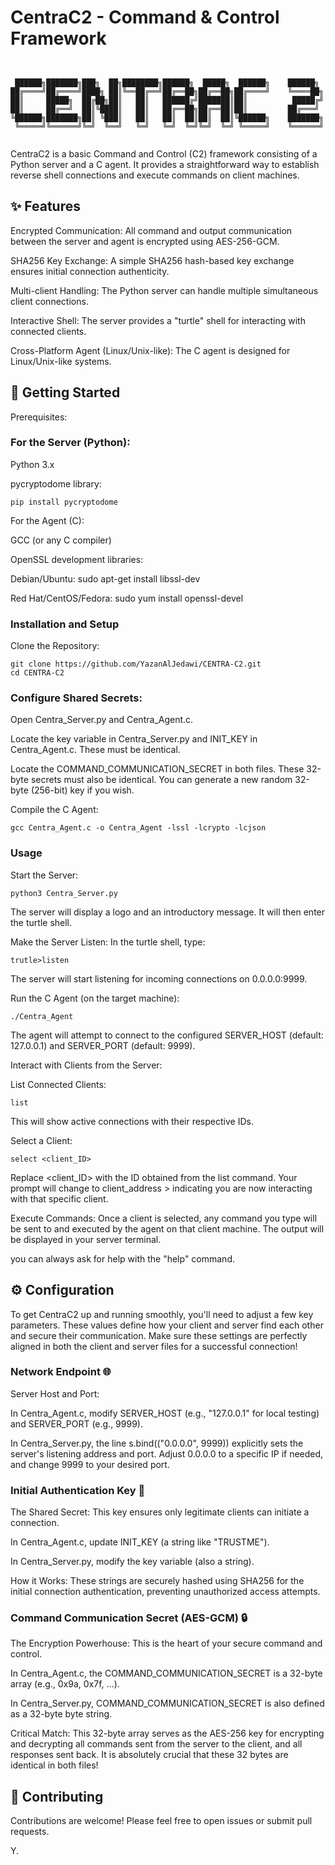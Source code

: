 # CentraC2 - Command & Control Framework

```


 ██████╗███████╗███╗  ██╗████████╗██████╗  █████╗  ██████╗    ██████╗
██╔════╝██╔════╝████╗ ██║╚══██╔══╝██╔══██╗██╔══██╗██╔════╝    ╚════██╗
██║     █████╗  ██╔██╗██║   ██║   ██████╔╝███████║██║          █████╔╝
██║     ██╔══╝  ██║╚████║   ██║   ██╔══██╗██╔══██║██║         ██╔═══╝ 
╚██████╗███████╗██║ ╚███║   ██║   ██║  ██║██║  ██║╚██████╗    ███████╗
 ╚═════╝╚══════╝╚═╝  ╚══╝   ╚═╝   ╚═╝  ╚═╝╚═╝  ╚═╝ ╚═════╝    ╚══════╝


```

CentraC2 is a basic Command and Control (C2) framework consisting of a Python server and a C agent. It provides a straightforward way to establish reverse shell connections and execute commands on client machines.

## ✨ Features
Encrypted Communication: All command and output communication between the server and agent is encrypted using AES-256-GCM.

SHA256 Key Exchange: A simple SHA256 hash-based key exchange ensures initial connection authenticity.

Multi-client Handling: The Python server can handle multiple simultaneous client connections.

Interactive Shell: The server provides a "turtle" shell for interacting with connected clients.

Cross-Platform Agent (Linux/Unix-like): The C agent is designed for Linux/Unix-like systems.

## 🚀 Getting Started

Prerequisites:

### For the Server (Python):

Python 3.x

pycryptodome library:

```
pip install pycryptodome
```

For the Agent (C):

GCC (or any C compiler)

OpenSSL development libraries:

Debian/Ubuntu: sudo apt-get install libssl-dev

Red Hat/CentOS/Fedora: sudo yum install openssl-devel

### Installation and Setup

Clone the Repository:

```
git clone https://github.com/YazanAlJedawi/CENTRA-C2.git
cd CENTRA-C2
```
### Configure Shared Secrets:

Open Centra_Server.py and Centra_Agent.c.

Locate the key variable in Centra_Server.py and INIT_KEY in Centra_Agent.c. These must be identical.

Locate the COMMAND_COMMUNICATION_SECRET in both files. These 32-byte secrets must also be identical. You can generate a new random 32-byte (256-bit) key if you wish.

Compile the C Agent:

```
gcc Centra_Agent.c -o Centra_Agent -lssl -lcrypto -lcjson
```
### Usage

Start the Server:
```
python3 Centra_Server.py
```
The server will display a logo and an introductory message. It will then enter the turtle shell.

Make the Server Listen:
In the turtle shell, type:
```
trutle>listen
```
The server will start listening for incoming connections on 0.0.0.0:9999.

Run the C Agent (on the target machine):

```
./Centra_Agent
```
The agent will attempt to connect to the configured SERVER_HOST (default: 127.0.0.1) and SERVER_PORT (default: 9999).

Interact with Clients from the Server:

List Connected Clients:

```
list
```
This will show active connections with their respective IDs.

Select a Client:
```
select <client_ID>
```
Replace <client_ID> with the ID obtained from the list command. Your prompt will change to client_address > indicating you are now interacting with that specific client.

Execute Commands:
Once a client is selected, any command you type will be sent to and executed by the agent on that client machine. The output will be displayed in your server terminal.

you can always ask for help with the "help" command.

## ⚙️ Configuration

To get CentraC2 up and running smoothly, you'll need to adjust a few key parameters. These values define how your client and server find each other and secure their communication. Make sure these settings are perfectly aligned in both the client and server files for a successful connection!

### Network Endpoint 🌐
Server Host and Port:

In Centra_Agent.c, modify SERVER_HOST (e.g., "127.0.0.1" for local testing) and SERVER_PORT (e.g., 9999).

In Centra_Server.py, the line s.bind(("0.0.0.0", 9999)) explicitly sets the server's listening address and port. Adjust 0.0.0.0 to a specific IP if needed, and change 9999 to your desired port.

### Initial Authentication Key 🔑
The Shared Secret: This key ensures only legitimate clients can initiate a connection.

In Centra_Agent.c, update INIT_KEY (a string like "TRUSTME").

In Centra_Server.py, modify the key variable (also a string).

How it Works: These strings are securely hashed using SHA256 for the initial connection authentication, preventing unauthorized access attempts.

### Command Communication Secret (AES-GCM) 🔒
The Encryption Powerhouse: This is the heart of your secure command and control.

In Centra_Agent.c, the COMMAND_COMMUNICATION_SECRET is a 32-byte array (e.g., 0x9a, 0x7f, ...).

In Centra_Server.py, COMMAND_COMMUNICATION_SECRET is also defined as a 32-byte byte string.

Critical Match: This 32-byte array serves as the AES-256 key for encrypting and decrypting all commands sent from the server to the client, and all responses sent back. It is absolutely crucial that these 32 bytes are identical in both files!


## 🤝 Contributing
Contributions are welcome! Please feel free to open issues or submit pull requests.


Y.


